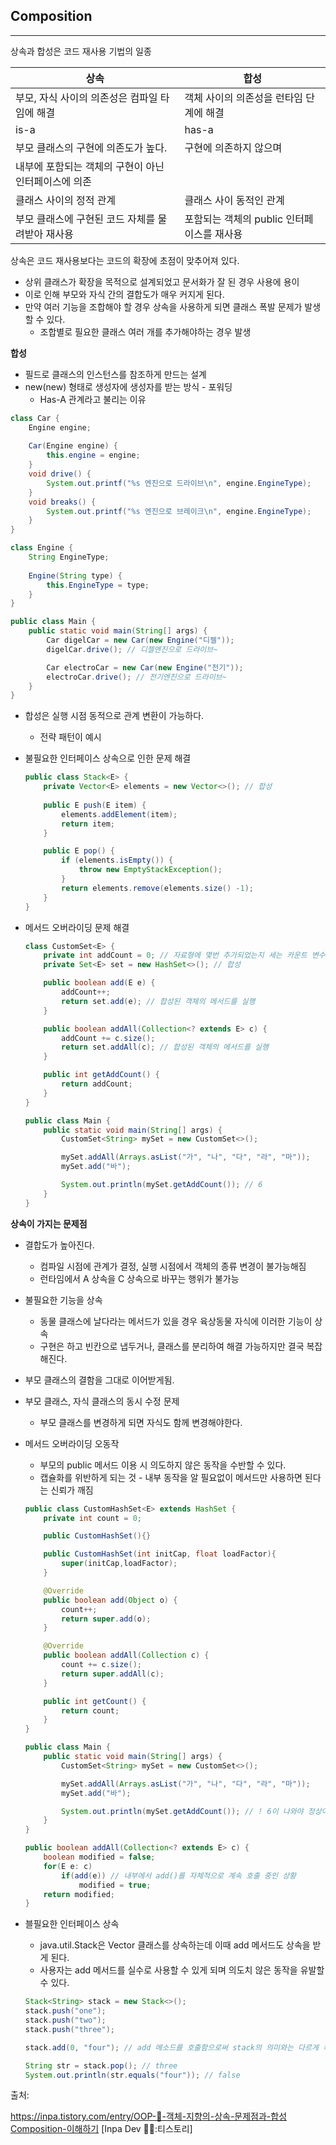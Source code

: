 ## Composition

---

상속과 합성은 코드 재사용 기법의 일종

| 상속 | 합성 |
| --- | --- |
| 부모, 자식 사이의 의존성은 컴파일 타임에 해결 | 객체 사이의 의존성을 런타임 단계에 해결 |
| is-a | has-a |
| 부모 클래스의 구현에 의존도가 높다. | 구현에 의존하지 않으며
내부에 포함되는 객체의 구현이 아닌 인터페이스에 의존 |
| 클래스 사이의 정적 관계 | 클래스 사이 동적인 관계 |
| 부모 클래스에 구현된 코드 자체를 물려받아 재사용 | 포함되는 객체의 public 인터페이스를 재사용 |

상속은 코드 재사용보다는 코드의 확장에 초점이 맞추어져 있다.

- 상위 클래스가 확장을 목적으로 설계되었고 문서화가 잘 된 경우 사용에 용이
- 이로 인해 부모와 자식 간의 결합도가 매우 커지게 된다.
- 만약 여러 기능을 조합해야 할 경우 상속을 사용하게 되면 클래스 폭발 문제가 발생할 수 있다.
    - 조합별로 필요한 클래스 여러 개를 추가해야하는 경우 발생

**합성**

- 필드로 클래스의 인스턴스를 참조하게 만드는 설계
- new(new) 형태로 생성자에 생성자를 받는 방식 - 포워딩
    - Has-A 관계라고 불리는 이유

```java
class Car {
	Engine engine;
	
	Car(Engine engine) {
		this.engine = engine;
	}
	void drive() {
		System.out.printf("%s 엔진으로 드라이브\n", engine.EngineType);
	}
	void breaks() {
		System.out.printf("%s 엔진으로 브레이크\n", engine.EngineType);
	}
}

class Engine {
	String EngineType;
	
	Engine(String type) {
		this.EngineType = type;
	}
}

public class Main {
    public static void main(String[] args) {
        Car digelCar = new Car(new Engine("디젤"));
        digelCar.drive(); // 디젤엔진으로 드라이브~

        Car electroCar = new Car(new Engine("전기"));
        electroCar.drive(); // 전기엔진으로 드라이브~
    }
}
```

- 합성은 실행 시점 동적으로 관계 변환이 가능하다.
    - 전략 패턴이 예시
- 불필요한 인터페이스 상속으로 인한 문제 해결

    ```java
    public class Stack<E> {
        private Vector<E> elements = new Vector<>(); // 합성
        
        public E push(E item) {
            elements.addElement(item);
            return item;
        }
    
        public E pop() {
            if (elements.isEmpty()) {
                throw new EmptyStackException();
            }
            return elements.remove(elements.size() -1);
        }
    }
    ```

- 메서드 오버라이딩 문제 해결

    ```java
    class CustomSet<E> {
        private int addCount = 0; // 자료형에 몇번 추가되었는지 세는 카운트 변수
        private Set<E> set = new HashSet<>(); // 합성
    
        public boolean add(E e) {
            addCount++;
            return set.add(e); // 합성된 객체의 메서드를 실행
        }
    
        public boolean addAll(Collection<? extends E> c) {
            addCount += c.size();
            return set.addAll(c); // 합성된 객체의 메서드를 실행
        }
    
        public int getAddCount() {
            return addCount;
        }
    }
    
    public class Main {
        public static void main(String[] args) {
            CustomSet<String> mySet = new CustomSet<>();
    
            mySet.addAll(Arrays.asList("가", "나", "다", "라", "마"));
            mySet.add("바");
    
            System.out.println(mySet.getAddCount()); // 6
        }
    }
    ```


**상속이 가지는 문제점**

- 결합도가 높아진다.
    - 컴파일 시점에 관계가 결정, 실행 시점에서 객체의 종류 변경이 불가능해짐
    - 런타임에서 A 상속을 C 상속으로 바꾸는 행위가 불가능
- 불필요한 기능을 상속
    - 동물 클래스에 날다라는 메서드가 있을 경우 육상동물 자식에 이러한 기능이 상속
    - 구현은 하고 빈칸으로 냅두거나, 클래스를 분리하여 해결 가능하지만 결국 복잡해진다.
- 부모 클래스의 결함을 그대로 이어받게됨.
- 부모 클래스, 자식 클래스의 동시 수정 문제
    - 부모 클래스를 변경하게 되면 자식도 함께 변경해야한다.
- 메서드 오버라이딩 오동작
    - 부모의 public 메서드 이용 시 의도하지 않은 동작을 수반할 수 있다.
    - 캡슐화를 위반하게 되는 것 - 내부 동작을 알 필요없이 메서드만 사용하면 된다는 신뢰가 깨짐

    ```java
    public class CustomHashSet<E> extends HashSet {
        private int count = 0;
    
        public CustomHashSet(){}
    
        public CustomHashSet(int initCap, float loadFactor){
            super(initCap,loadFactor);
        }
    
        @Override
        public boolean add(Object o) {
            count++;
            return super.add(o);
        }
    
        @Override
        public boolean addAll(Collection c) {
            count += c.size();
            return super.addAll(c);
        }
    
        public int getCount() {
            return count;
        }
    }
    
    public class Main {
        public static void main(String[] args) {
            CustomSet<String> mySet = new CustomSet<>();
    
            mySet.addAll(Arrays.asList("가", "나", "다", "라", "마"));
            mySet.add("바");
    
            System.out.println(mySet.getAddCount()); // ! 6이 나와야 정상이지만 11이 나오게 된다.
        }
    }
    ```

    ```java
    public boolean addAll(Collection<? extends E> c) {
    	boolean modified = false;
    	for(E e: c)
    		if(add(e)) // 내부에서 add()를 자체적으로 계속 호출 중인 상황
    			modified = true;
    	return modified;
    }
    ```

- 블필요한 인터페이스 상속
    - java.util.Stack은 Vector 클래스를 상속하는데 이때 add 메서드도 상속을 받게 된다.
    - 사용자는 add 메서드를 실수로 사용할 수 있게 되며 의도치 않은 동작을 유발할 수 있다.

    ```java
    Stack<String> stack = new Stack<>();
    stack.push("one");
    stack.push("two");
    stack.push("three");
    
    stack.add(0, "four"); // add 메소드를 호출함으로써 stack의 의미와는 다르게 특정 인덱스의 값이 추가
    
    String str = stack.pop(); // three
    System.out.println(str.equals("four")); // false
    ```


출처:

https://inpa.tistory.com/entry/OOP-💠-객체-지향의-상속-문제점과-합성Composition-이해하기 [Inpa Dev 👨‍💻:티스토리]